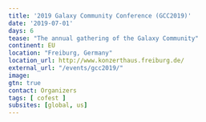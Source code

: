 ```yaml
---
title: '2019 Galaxy Community Conference (GCC2019)'
date: '2019-07-01'
days: 6
tease: "The annual gathering of the Galaxy Community"
continent: EU
location: "Freiburg, Germany"
location_url: http://www.konzerthaus.freiburg.de/
external_url: "/events/gcc2019/"
image: 
gtn: true
contact: Organizers
tags: [ cofest ]
subsites: [global, us]
---
```


